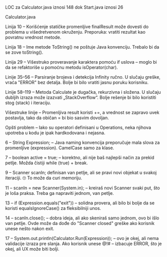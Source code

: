 LOC za Calculator.java iznosi 148 dok Start.java iznosi 26

Calculator.java

Linija 10 – Korišćenje statičke promenljive finalResult može dovesti do problema u višedretvenom okruženju. Preporuka: vratiti rezultat kao povratnu vrednost metode.

Linija 18 – Ime metode ToString() ne poštuje Java konvenciju. Trebalo bi da se zove toString().

Linija 29 – Višestruko proveravanje karaktera pomoću if uslova – moglo bi da se refaktoriše u pomoćnu metodu isOperator(char).

Linije 35–56 – Parsiranje brojeva i detekcija Infinity ručno. U slučaju greške, vraća "ERROR" bez detalja. Bolje bi bilo vratiti jasnu poruku korisniku.

Linije 58–119 – Metoda Calculate je dugačka, rekurzivna i složena. U slučaju dubljih izraza može izazvati „StackOverflow“. Bolje rešenje bi bilo koristiti stog (stack) i iteraciju.

Višestruke linije – Promenljiva result koristi +=, a vrednost se zapravo uvek postavlja, tako da običan = bi bio sasvim dovoljan.

Opšti problem – Iako su operatori definisani u Operations, neka njihova upotreba u kodu je ipak hardkodovana i nejasna.

6 – String Expression; – Java naming konvencija preporučuje mala slova za promenljive (expression). CamelCase samo za klase.

7 – boolean active = true; – korektno, ali nije baš najlepši način za prekid petlje. Možda čistiji while (true) + break.

9 – Scanner scanIn; definisan van petlje, ali se pravi novi objekat u svakoj iteraciji. 🙄 To može da curi memoriju.

11 – scanIn = new Scanner(System.in); – kreiraš novi Scanner svaki put, što je loša praksa. Treba ga napraviti jednom, van petlje.

13 – if (Expression.equals("exit")) – solidna provera, ali bilo bi bolje da se koristi equalsIgnoreCase() za fleksibilniji unos.

14 – scanIn.close(); – dobra ideja, ali ako skeniraš samo jednom, ovo bi išlo van petlje. Ovde može da dođe do "Scanner closed" greške ako korisnik unese nešto nakon exit.

17 – System.out.println(Calculator.Run(Expression)); – ovo je okej, ali nema validacije izraza pre slanja. Ako korisnik unese @!# – izbacuje ERROR, što je okej, ali UX može biti bolji.
